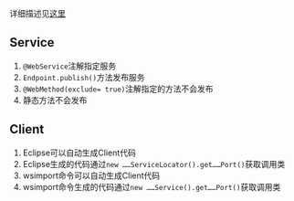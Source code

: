 详细描述见[这里](http://linyongchao.github.io/2018/08/30/webservice/)

## Service
1. ```@WebService```注解指定服务
2. ```Endpoint.publish()```方法发布服务
3. ```@WebMethod(exclude= true)```注解指定的方法不会发布
4. 静态方法不会发布

## Client
1. Eclipse可以自动生成Client代码
2. Eclipse生成的代码通过```new ……ServiceLocator().get……Port()```获取调用类
3. wsimport命令可以自动生成Client代码
4. wsimport命令生成的代码通过```new ……Service().get……Port()```获取调用类